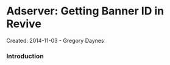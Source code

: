 Adserver: Getting Banner ID in Revive
=====================================

Created: 2014-11-03 - Gregory Daynes

### Introduction

